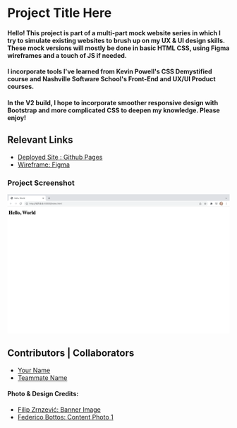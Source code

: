 <!-- Copy and paste this into your readme.md file -->

<!-- It's essential to document your work, especially if it's going into the wild. Give your readme as much info as you can as you present it to a future employer. 

Notice the hash-tags ###? Those are H1-H6 tags! One # being the largest font and H6 being the smallest. -->

<!-- Give it a title -->
# Project Title Here

<!-- Make this intro paragraph your own. Give it lots of detail and specify your intentions and goals for future (V1, V2 additions) -->
#### Hello! This project is part of a multi-part mock website series in which I try to simulate existing websites to brush up on my UX & UI design skills. These mock versions will mostly be done in basic HTML CSS, using Figma wireframes and a touch of JS if needed. 

#### I incorporate tools I've learned from Kevin Powell's CSS Demystified course and Nashville Software School's Front-End and UX/UI Product courses. 

#### In the V2 build, I hope to incorporate smoother responsive design with Bootstrap and more complicated CSS to deepen my knowledge. Please enjoy!

<!-- Include all the reference links to show off your finished work along with your though process like wireframes and project boards. -->
## Relevant Links
- [Deployed Site : Github Pages](https://link-here.com)
- [Wireframe: Figma](https://www.link-to-figma.com)


<!-- Pull in a screen shot of your project here -->
### Project Screenshot
<img width="797" alt="" src="./images/hello-world.png">


<!-- Include yourself and any other collaborators, teammates that helped you along the way -->
## Contributors | Collaborators
- [Your Name](https://github.com/link-to-your-github)
- [Teammate Name](https://github.com/link-to-their-github)


<!-- link your inspiratiion or photo credits -->
#### Photo & Design Credits: 
- [Filip Zrnzević: Banner Image](https://unsplash.com/@filipz)
- [Federico Bottos: Content Photo 1](https://unsplash.com/@landscapeplaces)
